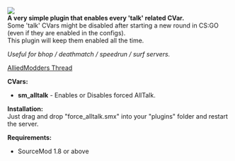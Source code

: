 <img src="https://puu.sh/xWlTn.png"></img><br>
<b>A very simple plugin that enables every 'talk' related CVar.</b><br>
Some 'talk' CVars might be disabled after starting a new round in CS:GO (even if they are enabled in the configs).<br>
This plugin will keep them enabled all the time.

<i>Useful for bhop / deathmatch / speedrun / surf servers.</i>

<a href="https://forums.alliedmods.net/showthread.php?t=301977">AlliedModders Thread</a>

<b>CVars:</b><br>
+ <b>sm_alltalk</b> - Enables or Disables forced AllTalk.

<b>Installation:</b><br>
Just drag and drop "force_alltalk.smx" into your "plugins" folder and restart the server.

<b>Requirements:</b>
+ SourceMod 1.8 or above
